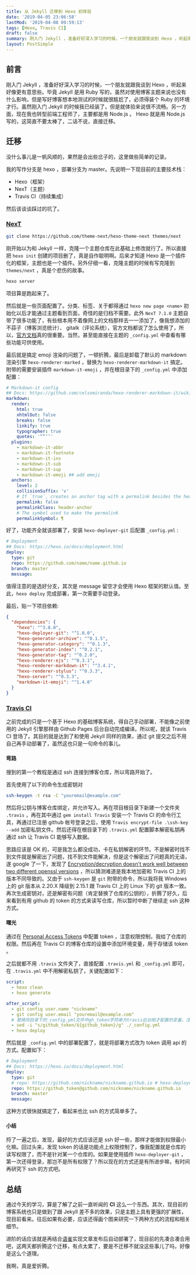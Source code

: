 ```yaml
---
title: 从 Jekyll 迁移到 Hexo 初体验
date: '2019-04-05 23:06:58'
lastMod: '2019-04-08 09:59:13'
tags: [Hexo, Travis CI]
draft: false
summary: 刚入门 Jekyll ，准备好好深入学习的时候，一个朋友就跟我谈到 Hexo ，听起来好像更有意思些。毕竟 Jekyll 是用 Ruby 写的，虽然对使用博客主题来说也没有什么影响，但是写好博客想本地测试的时候就很尴尬了，必须得装个 Ruby 的环境才行。虽然刚入门 Jekyll 的时候我已经装了，但是就体验来说很不流畅。另一方面，现在我也转型前端工程师了，主要都是用 Node.js 。 Hexo 就是用 Node.js 写的，这简直不要太棒了，二话不说，直接迁移。
layout: PostSimple
---
```


## 前言

刚入门 Jekyll ，准备好好深入学习的时候，一个朋友就跟我谈到 Hexo ，听起来好像更有意思些。毕竟 Jekyll 是用 Ruby 写的，虽然对使用博客主题来说也没有什么影响，但是写好博客想本地测试的时候就很尴尬了，必须得装个 Ruby 的环境才行。虽然刚入门 Jekyll 的时候我已经装了，但是就体验来说很不流畅。另一方面，现在我也转型前端工程师了，主要都是用 Node.js 。 Hexo 就是用 Node.js 写的，这简直不要太棒了，二话不说，直接迁移。

## 迁移

没什么事儿是一帆风顺的，果然是会出些岔子的，这里做些简单的记录。

我的写作分支是 hexo ，部署分支为 master。先说明一下现目前的主要技术栈：

- Hexo（框架）
- NexT（主题）
- Travis CI（持续集成）

然后该谈谈踩过的坑了。

### [NexT](https://github.com/theme-next/hexo-theme-next)

```bash
git clone https://github.com/theme-next/hexo-theme-next themes/next
```

刚开始以为和 Jekyll 一样，克隆一个主题仓库在此基础上修改就行了。所以直接把 `hexo init` 创建的项目删了，真是自作聪明啊。后来才知道 Hexo 是一个插件化的框架，主题也是一个插件。另外仔细一看，克隆主题的时候有写克隆到 `themes/next` ，真是个悲伤的故事。

```bash
hexo server
```

项目算是跑起来了。

然后就是一些页面配置了。分类、标签、关于都得通过 `hexo new page <name>` 初始化以后才能通过主题看到页面，奇怪的是归档不需要。此外 `NexT 7.1.0` 主题自带了很多功能了，有些根本用不着像网上的文档那样去一一添加了，像我想添加的不蒜子（博客浏览统计）、 gitalk（评论系统），官方文档都说了怎么使用了，所以，[官方文档](https://theme-next.org/docs/)真的很重要。当然，甚至能直接在主题的 `_config.yml` 中查看有哪些功能可供使用。

最后就是搞定 emoji 渲染的问题了，一顿折腾，最后是卸载了默认的 markdown 渲染引擎 `hexo-renderer-marked` ，替换为 `hexo-renderer-markdown-it` 搞定。附带的需要安装插件 `markdown-it-emoji` ，并在根目录下的 `_config.yml` 中添加配置：

```yml
# Markdown-it config
## Docs: https://github.com/celsomiranda/hexo-renderer-markdown-it/wiki
markdown:
  render:
    html: true
    xhtmlOut: false
    breaks: false
    linkify: true
    typographer: true
    quotes: '“”‘’'
  plugins:
    - markdown-it-abbr
    - markdown-it-footnote
    - markdown-it-ins
    - markdown-it-sub
    - markdown-it-sup
    - markdown-it-emoji ## add emoji
  anchors:
    level: 2
    collisionSuffix: 'v'
    # If `true`, creates an anchor tag with a permalink besides the heading.
    permalink: false
    permalinkClass: header-anchor
    # The symbol used to make the permalink
    permalinkSymbol: ¶
```

好了，功能齐全就该部署了，安装 `hexo-deployer-git` 后配置 `_config.yml` :

```yml
# Deployment
## Docs: https://hexo.io/docs/deployment.html
deploy:
  type: git
  repo: https://github.com/name/name.github.io
  branch: master
  message:
```

值得注意的是选好分支，其次是 message 留空才会使用 Hexo 框架的默认值。至此，`hexo deploy` 完成部署，第一次需要手动登录。

最后，贴一下项目依赖:

```json
{
  "dependencies": {
    "hexo": "^3.8.0",
    "hexo-deployer-git": "^1.0.0",
    "hexo-generator-archive": "^0.1.5",
    "hexo-generator-category": "^0.1.3",
    "hexo-generator-index": "^0.2.1",
    "hexo-generator-tag": "^0.2.0",
    "hexo-renderer-ejs": "^0.3.1",
    "hexo-renderer-markdown-it": "^3.4.1",
    "hexo-renderer-stylus": "^0.3.3",
    "hexo-server": "^0.3.3",
    "markdown-it-emoji": "^1.4.0"
  }
}
```

### [Travis CI](https://travis-ci.org/)

之前完成的只是一个基于 Hexo 的基础博客系统，得自己手动部署，不能像之前使用的 Jekyll 引擎那样由 Github Pages 后台自动完成编译。所以呢，就该 Travis CI 登场了。其目的就是达到了和使用 Jekyll 同样的效果，通过 git 提交之后不用自己再手动部署了，虽然这也只是一句命令的事儿。

#### 弯路

搜到的第一个教程是通过 ssh 连接到博客仓库，所以弯路开始了。

首先使用了以下的命令生成密钥对

```bash
ssh-keygen -t rsa -C "youremail@example.com"
```

然后将公钥与博客仓库绑定，并允许写入。再在项目根目录下新建一个文件夹 `.travis` ，再在其中通过 `gem install Travis` 安装一个 Travis CI 的命令行工具，再通过已注册 github 帐号登录之后，使用 `Travis encrypt-file .\ssh-key --add` 加密私钥文件。然后还得在根目录下的 `.travis.yml` 配置脚本解密私钥再通过 ssh 让 Travis CI 能够写入数据。

思路应该是 OK 的，可是我怎么都没成功，卡在私钥解密的环节。不是解密时找不到文件就是解密出了问题，找不到文件能解决，但是这个解密出了问题真的无语，遂 google 了一下，发现了 [Encryption/decryption doesn't work well between two different openssl versions](https://stackoverflow.com/questions/39637388/encryption-decryption-doesnt-work-well-between-two-different-openssl-versions/39641378#39641378) ，所以猜测难道是我本地加密和 Travis CI 上的版本不同导致的。又由于 `ssh-keygen` 是 `git` 附带的命令，所以我将我 Windows 上的 git 版本从 2.20.X 降级到 2.15.1 跟 Travis CI 上的 Linux 下的 git 版本一致。再次生成密钥对，还是解密有问题（肯定替换了仓库的公钥的），折腾了好久，后来看到有用 github 的 token 的方式来读写仓库，所以暂时中断了继续走 ssh 这种方式。

#### 曙光

通过在 [Personal Access Tokens](https://github.com/settings/tokens) 中配置 token ，注意权限控制，我给了仓库的权限。然后再在 Travis CI 的博客仓库的设置中添加环境变量，用于存储该 token 。

之后就都不用 `.travis` 文件夹了，直接配置 `.travis.yml` 和 `_config.yml` 即可，在 `.travis.yml` 中不用解密私钥了，关键配置如下：

```yml
script:
  - hexo clean
  - hexo generate

after_script:
  - git config user.name "nickname"
  - git config user.email "youremail@example.com"
  # 替换同目录下的_config.yml文件中gh_token字符串为travis后台刚才配置的变量，注意此处sed命令用了双引号。单引号无效！
  - sed -i "s/github_token/${github_token}/g" ./_config.yml
  - hexo deploy
```

然后就是 `_config.yml` 中的部署配置了，就是将部署方式改为 token 调用 api 的方式。配置如下：

```yml
# Deployment
## Docs: https://hexo.io/docs/deployment.html
deploy:
  type: git
  # repo: https://github.com/nickname/nickname.github.io # hexo-deployer-git 使用的方式（帐号登录）
  repo: https://github_token@github.com/nickname/nickname.github.io
  branch: master
  message:
```

这种方式很快就搞定了，看起来也比 ssh 的方式简单多了。

#### 小结

捋了一遍之后，发现，最好的方式应该还是 ssh 好一些，那样才能做到权限最小化嘛。回过头来，发现 token 的话是功能点上权限控制了，像我配置就是仓库的读写权限了，而不是针对某一个仓库的。如果是使用插件 `hexo-deployer-git` ，第一次还得登录，那岂不是所有权限了？所以现在的方式还是有所进步嘛，有时间再研究下 ssh 的方式吧。

## 总结

通过今天的学习，算是了解了之前一直听闻的 **CI** 这么一个东西。其次，现目前的博客系统也只是做到了跟 Jekyll 差不多的效果，只是主题上具有更强的扩展性，现目前看来。往后如果有必要，应该还得画个图来研究一下两种方式的流程和相关细节。

进阶的话应该就是再结合[语雀](https://www.yuque.com)实现文章发布后自动部署了，现目前的先凑合凑合用吧，这两天都折腾这个迁移，有点太累了，要是不迁移不就没这些事儿了吗，好像是这么个道理。

我啊，真是爱折腾。
